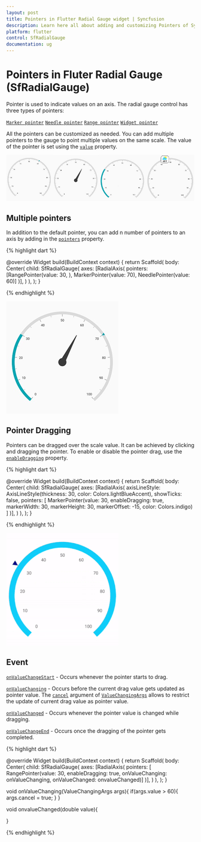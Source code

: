 ```yaml
---
layout: post
title: Pointers in Flutter Radial Gauge widget | Syncfusion
description: Learn here all about adding and customizing Pointers of Syncfusion Flutter Radial Gauge (SfRadialGauge) widget and more.
platform: flutter
control: SfRadialGauge
documentation: ug
---
```


# Pointers in Fluter Radial Gauge (SfRadialGauge)

 Pointer is used to indicate values on an axis. The radial gauge control has three types of pointers: 

[`Marker pointer`](https://help.syncfusion.com/flutter/radial-gauge/marker-pointer)
[`Needle pointer`](https://help.syncfusion.com/flutter/radial-gauge/needle-pointer)
[`Range pointer`](https://help.syncfusion.com/flutter/radial-gauge/range-pointer)
[`Widget pointer`](https://help.syncfusion.com/flutter/radial-gauge/widget-pointer)

All the pointers can be customized as needed. You can add multiple pointers to the gauge to point multiple values on the same scale. The value of the pointer is set using the [`value`](https://pub.dev/documentation/syncfusion_flutter_gauges/latest/gauges/GaugePointer/value.html) property.

![multiple pointers](images/pointers/pointers.png)

## Multiple pointers

In addition to the default pointer, you can add n number of pointers to an axis by adding in the [`pointers`](https://pub.dev/documentation/syncfusion_flutter_gauges/latest/gauges/GaugeAxis/pointers.html) property.

{% highlight dart %}

@override
Widget build(BuildContext context) {
  return Scaffold(
    body: Center(
              child: SfRadialGauge(
                axes: <RadialAxis>[RadialAxis(
                  pointers: <GaugePointer>[RangePointer(value: 30, ), 
                   MarkerPointer(value: 70),
                  NeedlePointer(value: 60)]
                )],
              )
            ),
          );
        }

{% endhighlight %}

![multiple pointers](images/pointers/multiple_pointer.jpg)

## Pointer Dragging

Pointers can be dragged over the scale value. It can be achieved by clicking and dragging the pointer. To enable or disable the pointer drag, use the [`enableDragging`](https://pub.dev/documentation/syncfusion_flutter_gauges/latest/gauges/GaugePointer/enableDragging.html) property.

{% highlight dart %}

@override
Widget build(BuildContext context) {
  return Scaffold(
    body: Center(
              child: SfRadialGauge(
                axes: <RadialAxis>[RadialAxis( 
                 axisLineStyle: AxisLineStyle(thickness: 30, color: Colors.lightBlueAccent), 
                 showTicks: false,
                 pointers: <GaugePointer>[
                   MarkerPointer(value: 30, enableDragging: true, 
                   markerWidth: 30, markerHeight: 30, markerOffset: -15,
                   color: Colors.indigo)
                 ]
                )],
              )
            ),
          );
        }


{% endhighlight %}

![pointer dragging](images/pointers/pointer-interaction.gif)

## Event

[`onValueChangeStart`](https://pub.dev/documentation/syncfusion_flutter_gauges/latest/gauges/GaugePointer/onValueChangeStart.html) - Occurs whenever the pointer starts to drag.

[`onValueChanging`](https://pub.dev/documentation/syncfusion_flutter_gauges/latest/gauges/GaugePointer/onValueChanging.html) - Occurs before the current drag value gets updated as pointer value. The [`cancel`](https://pub.dev/documentation/syncfusion_flutter_gauges/latest/gauges/ValueChangingArgs/cancel.html) argument of [`ValueChangingArgs`](https://pub.dev/documentation/syncfusion_flutter_gauges/latest/gauges/ValueChangingArgs-class.html) allows to restrict the update of current drag value as pointer value.

[`onValueChanged`](https://pub.dev/documentation/syncfusion_flutter_gauges/latest/gauges/GaugePointer/onValueChanged.html) - Occurs whenever the pointer value is changed while dragging.

[`onValueChangeEnd`](https://pub.dev/documentation/syncfusion_flutter_gauges/latest/gauges/GaugePointer/onValueChangeEnd.html) - Occurs once the dragging of the pointer gets completed.

{% highlight dart %}

@override
Widget build(BuildContext context) {
  return Scaffold(
    body: Center(
              child: SfRadialGauge(
                axes: <RadialAxis>[RadialAxis(
                  pointers: <GaugePointer>[ RangePointer(value: 30, 
                  enableDragging: true,
                  onValueChanging: onValueChanging,
                  onValueChanged: onvalueChanged)]
                )],
              )
            ),
          );
        }

void onValueChanging(ValueChangingArgs args){
  if(args.value > 60){
      args.cancel = true;
  }
}

void onvalueChanged(double value){

}

{% endhighlight %}


